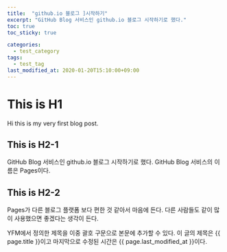 ```yaml
---
title:  "github.io 블로그 ]시작하기"
excerpt: "GitHub Blog 서비스인 github.io 블로그 시작하기로 했다."
toc: true
toc_sticky: true

categories:
  - test_category
tags:
  - test_tag
last_modified_at: 2020-01-20T15:10:00+09:00
---
```


# This is H1
Hi this is my very first blog post.

## This is H2-1
GitHub Blog 서비스인 github.io 블로그 시작하기로 했다.
GitHub Blog 서비스의 이름은 Pages이다.

## This is H2-2
Pages가 다른 블로그 플랫폼 보다 편한 것 같아서 마음에 든다.
다른 사람들도 같이 많이 사용했으면 좋겠다는 생각이 든다.

YFM에서 정의한 제목을 이중 괄호 구문으로 본문에 추가할 수 있다.
이 글의 제목은 {{ page.title }}이고
마지막으로 수정된 시간은 {{ page.last_modified_at }}이다.
